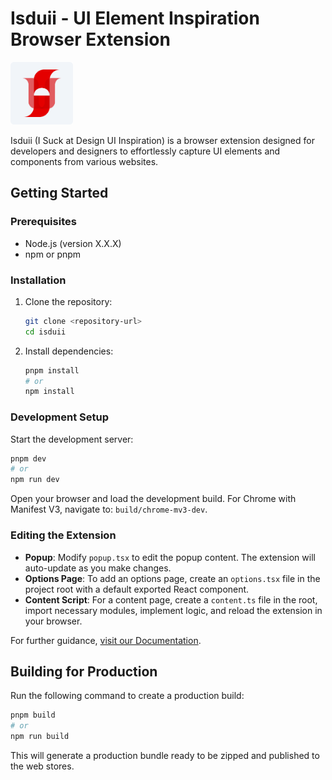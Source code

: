 # Isduii - UI Element Inspiration Browser Extension

<img src="assets/icon.png" alt="Logo" width="100"/>

Isduii (I Suck at Design UI Inspiration) is a browser extension designed for developers and designers to effortlessly capture UI elements and components from various websites.

## Getting Started

### Prerequisites

- Node.js (version X.X.X)
- npm or pnpm

### Installation

1. Clone the repository:

   ```bash
   git clone <repository-url>
   cd isduii
   ```

2. Install dependencies:
   ```bash
   pnpm install
   # or
   npm install
   ```

### Development Setup

Start the development server:

```bash
pnpm dev
# or
npm run dev
```

Open your browser and load the development build. For Chrome with Manifest V3, navigate to: `build/chrome-mv3-dev`.

### Editing the Extension

- **Popup**: Modify `popup.tsx` to edit the popup content. The extension will auto-update as you make changes.
- **Options Page**: To add an options page, create an `options.tsx` file in the project root with a default exported React component.
- **Content Script**: For a content page, create a `content.ts` file in the root, import necessary modules, implement logic, and reload the extension in your browser.

For further guidance, [visit our Documentation](https://docs.plasmo.com/).

## Building for Production

Run the following command to create a production build:

```bash
pnpm build
# or
npm run build
```

This will generate a production bundle ready to be zipped and published to the web stores.
